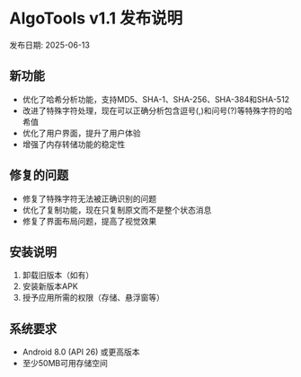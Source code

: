 # AlgoTools v1.1 发布说明

发布日期: 2025-06-13

## 新功能

- 优化了哈希分析功能，支持MD5、SHA-1、SHA-256、SHA-384和SHA-512
- 改进了特殊字符处理，现在可以正确分析包含逗号(,)和问号(?)等特殊字符的哈希值
- 优化了用户界面，提升了用户体验
- 增强了内存转储功能的稳定性

## 修复的问题

- 修复了特殊字符无法被正确识别的问题
- 优化了复制功能，现在只复制原文而不是整个状态消息
- 修复了界面布局问题，提高了视觉效果

## 安装说明

1. 卸载旧版本（如有）
2. 安装新版本APK
3. 授予应用所需的权限（存储、悬浮窗等）

## 系统要求

- Android 8.0 (API 26) 或更高版本
- 至少50MB可用存储空间 